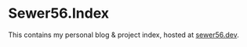# Sewer56.Index

This contains my personal blog & project index, hosted at [sewer56.dev](https://sewer56.dev).